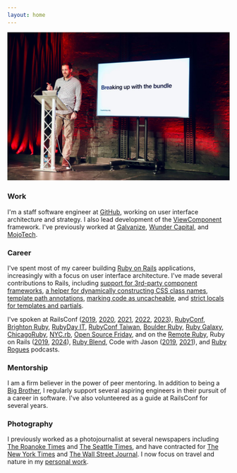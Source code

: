 ```yaml
---
layout: home
---
```


![Joel standing on a stage next to a TV on a stand with a presentation slide that says "Breaking up with the bundle"](/img/about/speaking.jpg)

### Work

I'm a staff software engineer at [GitHub](https://github.com/joelhawksley), working on user interface architecture and strategy. I also lead development of the [ViewComponent](https://github.com/github/view_component) framework. I've previously worked at [Galvanize](https://www.galvanize.com/), [Wunder Capital](https://www.wundercapital.com), and [MojoTech](https://www.mojotech.com).

### Career

I've spent most of my career building [Ruby on Rails](https://rubyonrails.org/) applications, increasingly with a focus on user interface architecture. I've made several contributions to Rails, including [support for 3rd-party component frameworks](https://github.com/rails/rails/pull/36388), [a helper for dynamically constructing CSS class names](https://github.com/rails/rails/pull/37918), [template path annotations](https://github.com/rails/rails/pull/38848), [marking code as uncacheable](https://github.com/rails/rails/pull/42365), and [strict locals for templates and partials](https://github.com/rails/rails/pull/45602).

I've spoken at RailsConf ([2019](https://youtu.be/y5Z5a6QdA-M), [2020](https://youtu.be/YVYRus_2KZM), [2021](https://www.youtube.com/watch?v=QoetqsBCsbE), [2022](https://www.youtube.com/watch?v=21QG19Zy_g0), [2023](https://www.youtube.com/watch?v=4j2zlvE_Yj8&t=271s)), [RubyConf](https://www.youtube.com/watch?v=vynyFGOZOZ8), [Brighton Ruby](https://brightonruby.com/2022/breaking-up-with-the-bundle-joel-hawksley/), [RubyDay IT](https://www.youtube.com/watch?v=CyN1pdmBCtc), [RubyConf Taiwan](https://www.youtube.com/watch?v=MGAs0QALAiM), [Boulder Ruby](https://boulder-ruby.org/), [Ruby Galaxy](https://rubygalaxy.io/talks), [ChicagoRuby](https://chicagoruby.org), [NYC.rb](https://www.meetup.com/NYC-rb/events/jghpgsydcdbmb/), [Open Source Friday](https://www.youtube.com/watch?v=v-mrsmxVy5U), and on the [Remote Ruby](https://remoteruby.transistor.fm/125), Ruby on Rails ([2019](https://www.therubyonrailspodcast.com/276), [2024](https://www.therubyonrailspodcast.com/519)), [Ruby Blend](https://radiopublic.com/the-ruby-blend-WDewaV/s1!9aab9), Code with Jason ([2019](https://www.codewithjason.com/podcast/9478227-088-viewcomponent-with-joel-hawksley-of-github/), [2021](https://www.codewithjason.com/podcast/9936046-130-viewcomponent-with-joel-hawksley-staff-engineer-at-github/)), and [Ruby Rogues](https://devchat.tv/ruby-rogues/rr-461-rethinking-the-view-layer-with-components-with-joel-hawksley/) podcasts.

### Mentorship

I am a firm believer in the power of peer mentoring. In addition to being a [Big Brother](https://biglittlecolorado.org/), I regularly support several aspiring engineers in their pursuit of a career in software. I've also volunteered as a guide at RailsConf for several years.

### Photography

I previously worked as a photojournalist at several newspapers including [The Roanoke Times](https://roanoke.com/) and [The Seattle Times](https://www.seattletimes.com/), and have contracted for [The New York Times](https://www.nytimes.com) and [The Wall Street Journal](https://www.wsj.com). I now focus on travel and nature in my [personal work](https://www.hawksleyvisuals.com).
